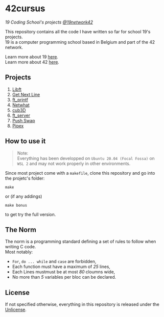 # 42cursus
*19 Coding School's projects [@19network42](https://github.com/19network42)*

This repository contains all the code I have written so far for school 19's projects.  
19 is a computer programming school based in Belgium and part of the 42 network.

Learn more about 19 [here](https://s19.be).  
Learn more about 42 [here](https://www.42.fr/42-network/).

## Projects

1. [Libft](https://github.com/tderwedu/42cursus/tree/main/01_Libft)
2. [Get Next Line](https://github.com/tderwedu/42cursus/tree/main/02_getNextLine)
3. [ft_printf](https://github.com/tderwedu/42cursus/tree/main/03_Printf)
4. [Netwhat](https://github.com/tderwedu/42cursus/tree/main/04_netwhat)
5. [cub3D](https://github.com/tderwedu/42cursus/tree/main/05_cub3D)
6. [ft_server](https://github.com/tderwedu/42cursus/tree/main/06_ft_server)
7. [Push Swap](https://github.com/tderwedu/42cursus/tree/main/07_Push_Swap)
8. [Pipex](https://github.com/tderwedu/42cursus/tree/main/08_Pipex)

## How to use it
> Note:  
> Everything has been developped on `Ubuntu 20.04 (Focal Fossa)` on `WSL 2` and may not work properly in other environments.

Since most project come with a `makefile`, clone this repository and go into the projetc's folder:
```
make
```
or (if any addings)
```
make bonus
```
to get try the full version.

## The Norm

The norm is a programming standard defining a set of rules to follow when writing C code.  
Most notably:
 - ```For```, ```do ... while``` and ```case``` are forbidden,
 - Each function must have a maximum of _25_ lines,
 - Each Lines mustmust be at most _80_ cloumns wide,
 - No more than _5_ variables per bloc can be declared.

## License

If not specified otherwise, everything in this repository is released under the [Unlicense](https://github.com/tderwedu/42cursus/blob/main/LICENSE).
